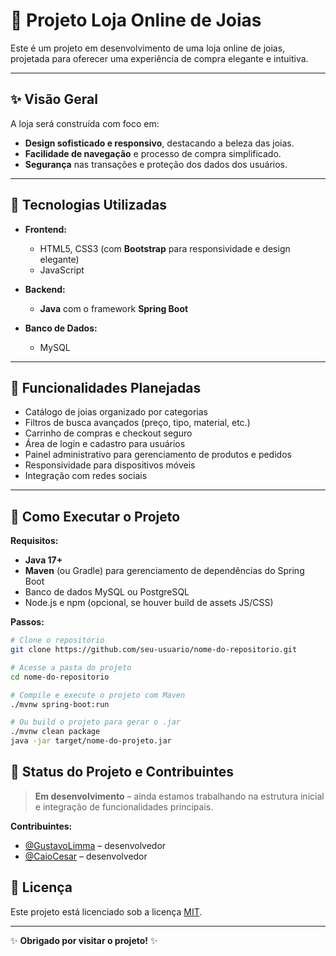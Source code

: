 # 💎 Projeto Loja Online de Joias

Este é um projeto em desenvolvimento de uma loja online de joias, projetada para oferecer uma experiência de compra elegante e intuitiva.

---

## ✨ Visão Geral

A loja será construída com foco em:
- **Design sofisticado e responsivo**, destacando a beleza das joias.
- **Facilidade de navegação** e processo de compra simplificado.
- **Segurança** nas transações e proteção dos dados dos usuários.

---

## 🚀 Tecnologias Utilizadas

- **Frontend:**
  - HTML5, CSS3 (com **Bootstrap** para responsividade e design elegante)
  - JavaScript

- **Backend:**
  - **Java** com o framework **Spring Boot**

- **Banco de Dados:**
  - MySQL
    
---

## 🎨 Funcionalidades Planejadas

- Catálogo de joias organizado por categorias
- Filtros de busca avançados (preço, tipo, material, etc.)
- Carrinho de compras e checkout seguro
- Área de login e cadastro para usuários
- Painel administrativo para gerenciamento de produtos e pedidos
- Responsividade para dispositivos móveis
- Integração com redes sociais

---

## 🔧 Como Executar o Projeto

**Requisitos:**
- **Java 17+**
- **Maven** (ou Gradle) para gerenciamento de dependências do Spring Boot
- Banco de dados MySQL ou PostgreSQL
- Node.js e npm (opcional, se houver build de assets JS/CSS)

**Passos:**

```bash
# Clone o repositório
git clone https://github.com/seu-usuario/nome-do-repositorio.git

# Acesse a pasta do projeto
cd nome-do-repositorio

# Compile e execute o projeto com Maven
./mvnw spring-boot:run

# Ou build o projeto para gerar o .jar
./mvnw clean package
java -jar target/nome-do-projeto.jar

````

## 🚧 Status do Projeto e Contribuintes

> **Em desenvolvimento** – ainda estamos trabalhando na estrutura inicial e integração de funcionalidades principais.

**Contribuintes:**

* [@GustavoLimma](https://github.com/GustavoLimma) – desenvolvedor 
* [@CaioCesar](https://github.com/Caio-Cesar-Miranda) – desenvolvedor


## 📜 Licença

Este projeto está licenciado sob a licença [MIT](LICENSE).

---

✨ **Obrigado por visitar o projeto!** ✨
